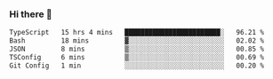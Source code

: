 ### Hi there 👋

<!--START_SECTION:waka-->

```txt
TypeScript   15 hrs 4 mins   ████████████████████████░   96.21 %
Bash         18 mins         ▓░░░░░░░░░░░░░░░░░░░░░░░░   02.02 %
JSON         8 mins          ▒░░░░░░░░░░░░░░░░░░░░░░░░   00.85 %
TSConfig     6 mins          ▒░░░░░░░░░░░░░░░░░░░░░░░░   00.69 %
Git Config   1 min           ░░░░░░░░░░░░░░░░░░░░░░░░░   00.20 %
```

<!--END_SECTION:waka-->
